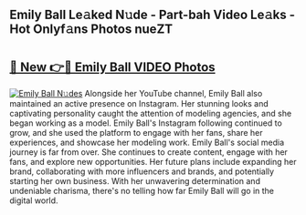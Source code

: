 ## Emily Ball Le𝚊ked N𝚞de - Part-bah Video Le𝚊ks - Hot Onlyf𝚊ns Photos nueZT

# <h2><a href="http://ac33978.deff.icu/?id=Emily+Ball">🔗 New 👉🔴 Emily Ball VIDEO Photos</a></h2>

[![Emily Ball N𝚞des](https://i.imgur.com/rIISA9y.gif)](http://ac33978.deff.icu/?id=Emily+Ball)
Alongside her YouTube channel, Emily Ball also maintained an active presence on Instagram. Her stunning looks and captivating personality caught the attention of modeling agencies, and she began working as a model. Emily Ball's Instagram following continued to grow, and she used the platform to engage with her fans, share her experiences, and showcase her modeling work. Emily Ball's social media journey is far from over. She continues to create content, engage with her fans, and explore new opportunities. Her future plans include expanding her brand, collaborating with more influencers and brands, and potentially starting her own business. With her unwavering determination and undeniable charisma, there's no telling how far Emily Ball will go in the digital world.
